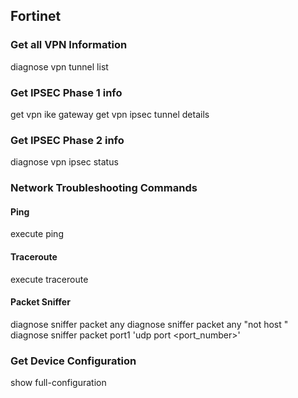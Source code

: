 ## Fortinet

### Get all VPN Information
diagnose vpn tunnel list 

### Get IPSEC Phase 1 info
get vpn ike gateway
get vpn ipsec tunnel details

### Get IPSEC Phase 2 info
diagnose vpn ipsec status 

### Network Troubleshooting Commands 
#### Ping  
execute ping <ip>
#### Traceroute
execute traceroute <ip>
#### Packet Sniffer 
diagnose sniffer packet any
diagnose sniffer packet any "not host <ip>"
diagnose sniffer packet port1 'udp port <port_number>'

### Get Device Configuration 
show full-configuration
